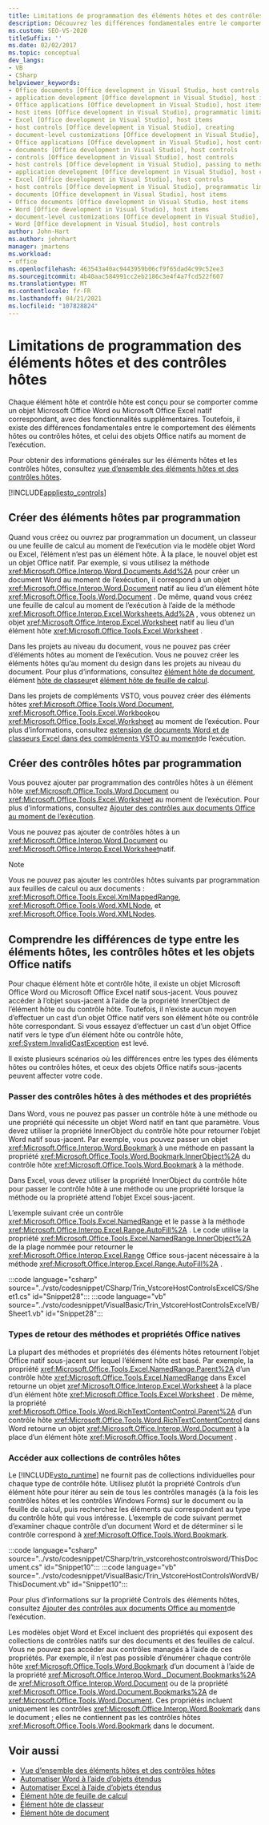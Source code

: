 ```yaml
---
title: Limitations de programmation des éléments hôtes et des contrôles hôtes
description: Découvrez les différences fondamentales entre le comportement des éléments hôtes et des contrôles hôtes et les objets Office natifs au moment de l’exécution.
ms.custom: SEO-VS-2020
titleSuffix: ''
ms.date: 02/02/2017
ms.topic: conceptual
dev_langs:
- VB
- CSharp
helpviewer_keywords:
- Office documents [Office development in Visual Studio, host controls
- application development [Office development in Visual Studio], host items
- Office applications [Office development in Visual Studio], host items
- host items [Office development in Visual Studio], programmatic limitations
- Excel [Office development in Visual Studio], host items
- host controls [Office development in Visual Studio], creating
- document-level customizations [Office development in Visual Studio], host controls
- Office applications [Office development in Visual Studio], host controls
- documents [Office development in Visual Studio], host controls
- controls [Office development in Visual Studio], host controls
- host controls [Office development in Visual Studio], passing to methods and properties
- application development [Office development in Visual Studio], host controls
- Excel [Office development in Visual Studio], host controls
- host controls [Office development in Visual Studio], programmatic limitations
- documents [Office development in Visual Studio], host items
- Office documents [Office development in Visual Studio, host items
- Word [Office development in Visual Studio], host items
- document-level customizations [Office development in Visual Studio], host items
- Word [Office development in Visual Studio], host controls
author: John-Hart
ms.author: johnhart
manager: jmartens
ms.workload:
- office
ms.openlocfilehash: 463543a40ac9443959b06cf9f65dad4c99c52ee3
ms.sourcegitcommit: 4b40aac584991cc2eb2186c3e4f4a7fcd522f607
ms.translationtype: MT
ms.contentlocale: fr-FR
ms.lasthandoff: 04/21/2021
ms.locfileid: "107828824"
---
```

# <a name="programmatic-limitations-of-host-items-and-host-controls"></a>Limitations de programmation des éléments hôtes et des contrôles hôtes
  Chaque élément hôte et contrôle hôte est conçu pour se comporter comme un objet Microsoft Office Word ou Microsoft Office Excel natif correspondant, avec des fonctionnalités supplémentaires. Toutefois, il existe des différences fondamentales entre le comportement des éléments hôtes ou contrôles hôtes, et celui des objets Office natifs au moment de l’exécution.

 Pour obtenir des informations générales sur les éléments hôtes et les contrôles hôtes, consultez [vue d’ensemble des éléments hôtes et des contrôles hôtes](../vsto/host-items-and-host-controls-overview.md).

 [!INCLUDE[appliesto_controls](../vsto/includes/appliesto-controls-md.md)]

## <a name="programmatically-create-host-items"></a>Créer des éléments hôtes par programmation
 Quand vous créez ou ouvrez par programmation un document, un classeur ou une feuille de calcul au moment de l’exécution via le modèle objet Word ou Excel, l’élément n’est pas un élément hôte. À la place, le nouvel objet est un objet Office natif. Par exemple, si vous utilisez la méthode <xref:Microsoft.Office.Interop.Word.Documents.Add%2A> pour créer un document Word au moment de l’exécution, il correspond à un objet <xref:Microsoft.Office.Interop.Word.Document> natif au lieu d’un élément hôte <xref:Microsoft.Office.Tools.Word.Document> . De même, quand vous créez une feuille de calcul au moment de l’exécution à l’aide de la méthode <xref:Microsoft.Office.Interop.Excel.Worksheets.Add%2A> , vous obtenez un objet <xref:Microsoft.Office.Interop.Excel.Worksheet> natif au lieu d’un élément hôte <xref:Microsoft.Office.Tools.Excel.Worksheet> .

 Dans les projets au niveau du document, vous ne pouvez pas créer d’éléments hôtes au moment de l’exécution. Vous ne pouvez créer les éléments hôtes qu’au moment du design dans les projets au niveau du document. Pour plus d’informations, consultez [élément hôte de document](../vsto/document-host-item.md), élément [hôte de classeur](../vsto/workbook-host-item.md)et [élément hôte de feuille de calcul](../vsto/worksheet-host-item.md).

 Dans les projets de compléments VSTO, vous pouvez créer des éléments hôtes <xref:Microsoft.Office.Tools.Word.Document>, <xref:Microsoft.Office.Tools.Excel.Workbook>ou <xref:Microsoft.Office.Tools.Excel.Worksheet> au moment de l’exécution. Pour plus d’informations, consultez [extension de documents Word et de classeurs Excel dans des compléments VSTO au moment](../vsto/extending-word-documents-and-excel-workbooks-in-vsto-add-ins-at-run-time.md)de l’exécution.

## <a name="programmatically-create-host-controls"></a>Créer des contrôles hôtes par programmation
 Vous pouvez ajouter par programmation des contrôles hôtes à un élément hôte <xref:Microsoft.Office.Tools.Word.Document> ou <xref:Microsoft.Office.Tools.Excel.Worksheet> au moment de l’exécution. Pour plus d’informations, consultez [Ajouter des contrôles aux documents Office au moment de l’exécution](../vsto/adding-controls-to-office-documents-at-run-time.md).

 Vous ne pouvez pas ajouter de contrôles hôtes à un <xref:Microsoft.Office.Interop.Word.Document> ou <xref:Microsoft.Office.Interop.Excel.Worksheet>natif.

> [!NOTE]
> Vous ne pouvez pas ajouter les contrôles hôtes suivants par programmation aux feuilles de calcul ou aux documents : <xref:Microsoft.Office.Tools.Excel.XmlMappedRange>, <xref:Microsoft.Office.Tools.Word.XMLNode>, et <xref:Microsoft.Office.Tools.Word.XMLNodes>.

## <a name="understand-type-differences-between-host-items-host-controls-and-native-office-objects"></a>Comprendre les différences de type entre les éléments hôtes, les contrôles hôtes et les objets Office natifs
 Pour chaque élément hôte et contrôle hôte, il existe un objet Microsoft Office Word ou Microsoft Office Excel natif sous-jacent. Vous pouvez accéder à l’objet sous-jacent à l’aide de la propriété InnerObject de l’élément hôte ou du contrôle hôte. Toutefois, il n’existe aucun moyen d’effectuer un cast d’un objet Office natif vers son élément hôte ou contrôle hôte correspondant. Si vous essayez d’effectuer un cast d’un objet Office natif vers le type d’un élément hôte ou contrôle hôte, <xref:System.InvalidCastException> est levé.

 Il existe plusieurs scénarios où les différences entre les types des éléments hôtes ou contrôles hôtes, et ceux des objets Office natifs sous-jacents peuvent affecter votre code.

### <a name="pass-host-controls-to-methods-and-properties"></a>Passer des contrôles hôtes à des méthodes et des propriétés
 Dans Word, vous ne pouvez pas passer un contrôle hôte à une méthode ou une propriété qui nécessite un objet Word natif en tant que paramètre. Vous devez utiliser la propriété InnerObject du contrôle hôte pour retourner l’objet Word natif sous-jacent. Par exemple, vous pouvez passer un objet <xref:Microsoft.Office.Interop.Word.Bookmark> à une méthode en passant la propriété <xref:Microsoft.Office.Tools.Word.Bookmark.InnerObject%2A> du contrôle hôte <xref:Microsoft.Office.Tools.Word.Bookmark> à la méthode.

 Dans Excel, vous devez utiliser la propriété InnerObject du contrôle hôte pour passer le contrôle hôte à une méthode ou une propriété lorsque la méthode ou la propriété attend l’objet Excel sous-jacent.

 L’exemple suivant crée un contrôle <xref:Microsoft.Office.Tools.Excel.NamedRange> et le passe à la méthode <xref:Microsoft.Office.Interop.Excel.Range.AutoFill%2A> . Le code utilise la propriété <xref:Microsoft.Office.Tools.Excel.NamedRange.InnerObject%2A> de la plage nommée pour retourner le <xref:Microsoft.Office.Interop.Excel.Range> Office sous-jacent nécessaire à la méthode <xref:Microsoft.Office.Interop.Excel.Range.AutoFill%2A> .

 :::code language="csharp" source="../vsto/codesnippet/CSharp/Trin_VstcoreHostControlsExcelCS/Sheet1.cs" id="Snippet28":::
 :::code language="vb" source="../vsto/codesnippet/VisualBasic/Trin_VstcoreHostControlsExcelVB/Sheet1.vb" id="Snippet28":::

### <a name="return-types-of-native-office-methods-and-properties"></a>Types de retour des méthodes et propriétés Office natives
 La plupart des méthodes et propriétés des éléments hôtes retournent l’objet Office natif sous-jacent sur lequel l’élément hôte est basé. Par exemple, la propriété <xref:Microsoft.Office.Tools.Excel.NamedRange.Parent%2A> d’un contrôle hôte <xref:Microsoft.Office.Tools.Excel.NamedRange> dans Excel retourne un objet <xref:Microsoft.Office.Interop.Excel.Worksheet> à la place d’un élément hôte <xref:Microsoft.Office.Tools.Excel.Worksheet> . De même, la propriété <xref:Microsoft.Office.Tools.Word.RichTextContentControl.Parent%2A> d’un contrôle hôte <xref:Microsoft.Office.Tools.Word.RichTextContentControl> dans Word retourne un objet <xref:Microsoft.Office.Interop.Word.Document> à la place d’un élément hôte <xref:Microsoft.Office.Tools.Word.Document> .

### <a name="access-collections-of-host-controls"></a>Accéder aux collections de contrôles hôtes
 Le [!INCLUDE[vsto_runtime](../vsto/includes/vsto-runtime-md.md)] ne fournit pas de collections individuelles pour chaque type de contrôle hôte. Utilisez plutôt la propriété Controls d’un élément hôte pour itérer au sein de tous les contrôles managés (à la fois les contrôles hôtes et les contrôles Windows Forms) sur le document ou la feuille de calcul, puis recherchez les éléments qui correspondent au type du contrôle hôte qui vous intéresse. L’exemple de code suivant permet d’examiner chaque contrôle d’un document Word et de déterminer si le contrôle correspond à <xref:Microsoft.Office.Tools.Word.Bookmark>.

 :::code language="csharp" source="../vsto/codesnippet/CSharp/trin_vstcorehostcontrolsword/ThisDocument.cs" id="Snippet10":::
 :::code language="vb" source="../vsto/codesnippet/VisualBasic/Trin_VstcoreHostControlsWordVB/ThisDocument.vb" id="Snippet10":::

 Pour plus d’informations sur la propriété Controls des éléments hôtes, consultez [Ajouter des contrôles aux documents Office au moment](../vsto/adding-controls-to-office-documents-at-run-time.md)de l’exécution.

 Les modèles objet Word et Excel incluent des propriétés qui exposent des collections de contrôles natifs sur des documents et des feuilles de calcul. Vous ne pouvez pas accéder aux contrôles managés à l’aide de ces propriétés. Par exemple, il n’est pas possible d’énumérer chaque contrôle hôte <xref:Microsoft.Office.Tools.Word.Bookmark> d’un document à l’aide de la propriété <xref:Microsoft.Office.Interop.Word._Document.Bookmarks%2A> de <xref:Microsoft.Office.Interop.Word.Document> ou de la propriété <xref:Microsoft.Office.Tools.Word.Document.Bookmarks%2A> de <xref:Microsoft.Office.Tools.Word.Document>. Ces propriétés incluent uniquement les contrôles <xref:Microsoft.Office.Interop.Word.Bookmark> dans le document ; elles ne contiennent pas les contrôles hôtes <xref:Microsoft.Office.Tools.Word.Bookmark> dans le document.

## <a name="see-also"></a>Voir aussi
- [Vue d’ensemble des éléments hôtes et des contrôles hôtes](../vsto/host-items-and-host-controls-overview.md)
- [Automatiser Word à l’aide d’objets étendus](../vsto/automating-word-by-using-extended-objects.md)
- [Automatiser Excel à l’aide d’objets étendus](../vsto/automating-excel-by-using-extended-objects.md)
- [Élément hôte de feuille de calcul](../vsto/worksheet-host-item.md)
- [Élément hôte de classeur](../vsto/workbook-host-item.md)
- [Élément hôte de document](../vsto/document-host-item.md)
